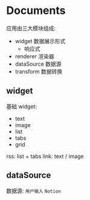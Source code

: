 # Documents

应用由三大模块组成:

- widget 数据展示形式
  - 响应式
- renderer 渲染器
- dataSource 数据源
- transform 数据转换

## widget

基础 widget:

- text
- image
- list
- tabs
- grid

rss: list + tabs
link: text / image

## dataSource

数据源: `用户输入` `Notion`